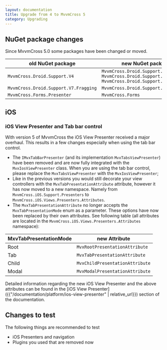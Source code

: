 ```yaml
---
layout: documentation
title: Upgrade from 4 to MvvmCross 5
category: Upgrading
---
```


## NuGet package changes

Since MvvmCross 5.0 some packages have been changed or moved.

old NuGet package                      | new NuGet package
-------------------------------------- | -----------------
`MvvmCross.Droid.Support.V4`           | `MvvmCross.Droid.Support.Core.UI, MvvmCross.Droid.Support.Core.Utils, MvvmCross.Droid.Support.Fragment`
`MvvmCross.Droid.Support.V7.Fragging`  | `MvvmCross.Droid.Support.Fragment`
`MvvmCross.Forms.Presenter`            | `MvvmCross.Forms`

## iOS

### iOS View Presenter and Tab bar control

With version 5 of MvvmCross the iOS View Presenter received a major overhaul. This results in a few changes especially when using the tab bar control.

* The `IMvxTabBarPresenter` (and its implementation `MvxTabsViewPresenter`) have been removed and are now fully integrated with the `MvxIosViewPresenter` class. When you are using the tab bar control, please replace the `MvxTabsViewPresenter` with the `MvxIosViewPresenter`;
* Like in the previous versions you would still decorate your view controllers with the `MvxTabPresentationAttribute` attribute, however it has now moved to a new namespace. Namely from `MvvmCross.iOS.Support.Presenters` to `MvvmCross.iOS.Views.Presenters.Attributes`.
* The `MvxTabPresentationAttribute` no longer accepts the `MvxTabPresentationMode` enum as a parameter. These options have now been replaced by their own attributes. See following table (all attributes are located in the `MvvmCross.iOS.Views.Presenters.Attributes` namespace):

MxvTabPresentationMode | new Attribute
---------------------- | -------------
Root                   | `MvxRootPresentationAttribute`
Tab                    | `MvxTabPresentationAttribute`
Child                  | `MvxChildPresentationAttribute`
Modal                  | `MvxModalPresentationAttribute`

Detailed information regarding the new iOS View Presenter and the above attributes can be found in the [iOS View Presenter]({{"/documentation/platform/ios-view-presenter" | relative_url}}) section of the documentation.

## Changes to test

The following things are recommended to test

* iOS Presenters and navigation
* Plugins you used that are removed now
